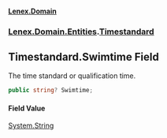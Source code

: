 #### [Lenex.Domain](index.md 'index')
### [Lenex.Domain.Entities](Lenex.Domain.Entities.md 'Lenex.Domain.Entities').[Timestandard](Lenex.Domain.Entities.Timestandard.md 'Lenex.Domain.Entities.Timestandard')

## Timestandard.Swimtime Field

The time standard or qualification time.

```csharp
public string? Swimtime;
```

#### Field Value
[System.String](https://docs.microsoft.com/en-us/dotnet/api/System.String 'System.String')